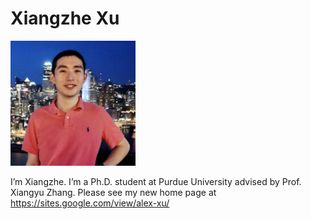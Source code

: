 # Xiangzhe Xu

<img src="IMG_4550.jpg" width="200"/>

I’m Xiangzhe. I’m a Ph.D. student at Purdue University advised by Prof. Xiangyu Zhang.
Please see my new home page at https://sites.google.com/view/alex-xu/
